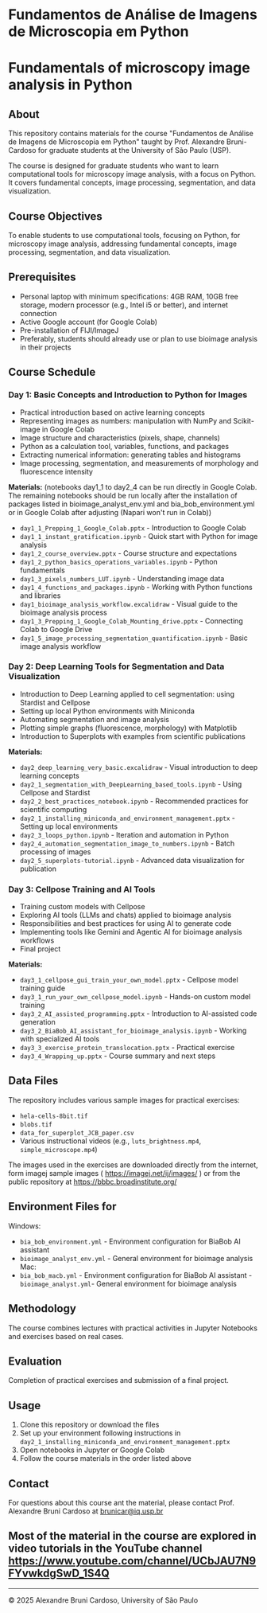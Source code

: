 # Fundamentos de Análise de Imagens de Microscopia em Python
# Fundamentals of microscopy image analysis in Python

## About
This repository contains materials for the course "Fundamentos de Análise de Imagens de Microscopia em Python" taught by Prof. Alexandre Bruni-Cardoso for graduate students at the University of São Paulo (USP).

The course is designed for graduate students who want to learn computational tools for microscopy image analysis, with a focus on Python. It covers fundamental concepts, image processing, segmentation, and data visualization.

## Course Objectives
To enable students to use computational tools, focusing on Python, for microscopy image analysis, addressing fundamental concepts, image processing, segmentation, and data visualization.

## Prerequisites
- Personal laptop with minimum specifications: 4GB RAM, 10GB free storage, modern processor (e.g., Intel i5 or better), and internet connection
- Active Google account (for Google Colab)
- Pre-installation of FIJI/ImageJ
- Preferably, students should already use or plan to use bioimage analysis in their projects

## Course Schedule

### Day 1: Basic Concepts and Introduction to Python for Images
- Practical introduction based on active learning concepts
- Representing images as numbers: manipulation with NumPy and Scikit-image in Google Colab
- Image structure and characteristics (pixels, shape, channels)
- Python as a calculation tool, variables, functions, and packages
- Extracting numerical information: generating tables and histograms
- Image processing, segmentation, and measurements of morphology and fluorescence intensity

**Materials:**
(notebooks day1_1 to day2_4 can be run directly in Google Colab.
 The remaining notebooks should be run locally after the installation of packages listed in bioimage_analyst_env.yml and bia_bob_environment.yml 
 or in Google Colab after adjusting (Napari won't run in Colab))

- `day1_1_Prepping_1_Google_Colab.pptx` - Introduction to Google Colab
- `day1_1_instant_gratification.ipynb` - Quick start with Python for image analysis
- `day1_2_course_overview.pptx` - Course structure and expectations
- `day1_2_python_basics_operations_variables.ipynb` - Python fundamentals
- `day1_3_pixels_numbers_LUT.ipynb` - Understanding image data
- `day1_4_functions_and_packages.ipynb` - Working with Python functions and libraries
- `day1_bioimage_analysis_workflow.excalidraw` - Visual guide to the bioimage analysis process
- `day1_3_Prepping_1_Google_Colab_Mounting_drive.pptx` - Connecting Colab to Google Drive
- `day1_5_image_processing_segmentation_quantification.ipynb` - Basic image analysis workflow

### Day 2: Deep Learning Tools for Segmentation and Data Visualization
- Introduction to Deep Learning applied to cell segmentation: using Stardist and Cellpose
- Setting up local Python environments with Miniconda
- Automating segmentation and image analysis
- Plotting simple graphs (fluorescence, morphology) with Matplotlib
- Introduction to Superplots with examples from scientific publications

**Materials:**
- `day2_deep_learning_very_basic.excalidraw` - Visual introduction to deep learning concepts
- `day2_1_segmentation_with_DeepLearning_based_tools.ipynb` - Using Cellpose and Stardist
- `day2_2_best_practices_notebook.ipynb` - Recommended practices for scientific computing
- `day2_1_installing_miniconda_and_environment_management.pptx` - Setting up local environments
- `day2_3_loops_python.ipynb` - Iteration and automation in Python
- `day2_4_automation_segmentation_image_to_numbers.ipynb` - Batch processing of images
- `day2_5_superplots-tutorial.ipynb` - Advanced data visualization for publication

### Day 3: Cellpose Training and AI Tools
- Training custom models with Cellpose
- Exploring AI tools (LLMs and chats) applied to bioimage analysis
- Responsibilities and best practices for using AI to generate code
- Implementing tools like Gemini and Agentic AI for bioimage analysis workflows
- Final project

**Materials:**
- `day3_1_cellpose_gui_train_your_own_model.pptx` - Cellpose model training guide
- `day3_1_run_your_own_cellpose_model.ipynb` - Hands-on custom model training
- `day3_2_AI_assisted_programming.pptx` - Introduction to AI-assisted code generation
- `day3_2_BiaBob_AI_assistant_for_bioimage_analysis.ipynb` - Working with specialized AI tools
- `day3_3_exercise_protein_translocation.pptx` - Practical exercise
- `day3_4_Wrapping_up.pptx` - Course summary and next steps

## Data Files
The repository includes various sample images for practical exercises:
- `hela-cells-8bit.tif`
- `blobs.tif`
- `data_for_superplot_JCB_paper.csv`
- Various instructional videos (e.g., `luts_brightness.mp4`, `simple_microscope.mp4`)

The images used in the exercises are downloaded directly from the internet, form imagej sample images ( https://imagej.net/ij/images/ ) or from the public repository at https://bbbc.broadinstitute.org/
## Environment Files for
Windows: 
- `bia_bob_environment.yml` - Environment configuration for BiaBob AI assistant
- `bioimage_analyst_env.yml` - General environment for bioimage analysis
Mac:
- `bia_bob_macb.yml` - Environment configuration for BiaBob AI assistant
-`bioimage_analyst.yml`- General environment for bioimage analysis

## Methodology
The course combines lectures with practical activities in Jupyter Notebooks and exercises based on real cases.

## Evaluation
Completion of practical exercises and submission of a final project.

## Usage
1. Clone this repository or download the files
2. Set up your environment following instructions in `day2_1_installing_miniconda_and_environment_management.pptx`
3. Open notebooks in Jupyter or Google Colab
4. Follow the course materials in the order listed above

## Contact
For questions about this course ant the material, please contact Prof. Alexandre Bruni Cardoso at brunicar@iq.usp.br 

## Most of the material in the course are explored in video tutorials in the YouTube channel https://www.youtube.com/channel/UCbJAU7N9FYvwkdgSwD_1S4Q

---

© 2025 Alexandre Bruni Cardoso, University of São Paulo
